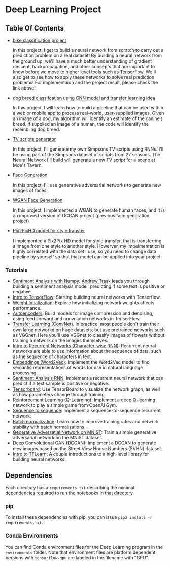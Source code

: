 # Deep Learning Project


## Table Of Contents
* [bike classification project](https://github.com/tiandiao123/deep_learning/tree/master/Fully-connected-neural-network)

  In this project, I get to build a neural network from scratch to carry out a prediction problem on a real dataset! By building a neural network from the ground up, we'll have a much better understanding of gradient descent, backpropagation, and other concepts that are important to know before we move to higher level tools such as Tensorflow. We'll also get to see how to apply these networks to solve real prediction problems! For implementaion and the project result, please check the link above!

* [dog breed classifcation using CNN model and transfer learning idea](https://github.com/tiandiao123/deep_learning/tree/master/dog-project)

  In this project, I will learn how to build a pipeline that can be used within a web or mobile app to process real-world, user-supplied images. Given an image of a dog, my algorithm will identify an estimate of the canine’s breed. If supplied an image of a human, the code will identify the resembling dog breed.

* [TV scripts generator](https://github.com/tiandiao123/deep_learning/tree/master/tv-script-generation)

  In this project, I'll generate my own Simpsons TV scripts using RNNs. I'll be using part of the Simpsons dataset of scripts from 27 seasons. The Neural Network I'll build will generate a new TV script for a scene at Moe's Tavern.

* [Face Generation](https://github.com/tiandiao123/deep_learning/blob/master/face_generation/dlnd_face_generation.ipynb)

  In this project, I'll use generative adversarial networks to generate new images of faces.

* [WGAN Face Generation](https://github.com/tiandiao123/deep_learning/tree/master/WGAN_face_generation)
  
  In this project, I implemented a WGAN to generate human faces, and it is an improved version of DCGAN project (previous face generation project)

* [Pix2PixHD model for style transfer](https://github.com/tiandiao123/Pix2PixHD-TensorFlow)

  I implemented a Pix2Pix HD model for style transfer, that is transferring a image from one style to another style. Howerver, my impelmentation is highly correlated with the data set I use, so you need to change data pipeline by yourself so that that model can be applied into your project. 

### Tutorials

* [Sentiment Analysis with Numpy](https://github.com/udacity/deep-learning/tree/master/sentiment-network): [Andrew Trask](http://iamtrask.github.io/) leads you through building a sentiment analysis model, predicting if some text is positive or negative.
* [Intro to TensorFlow](https://github.com/udacity/deep-learning/tree/master/intro-to-tensorflow): Starting building neural networks with Tensorflow.
* [Weight Intialization](https://github.com/udacity/deep-learning/tree/master/weight-initialization): Explore how initializing network weights affects performance.
* [Autoencoders](https://github.com/udacity/deep-learning/tree/master/autoencoder): Build models for image compression and denoising, using feed-forward and convolution networks in TensorFlow.
* [Transfer Learning (ConvNet)](https://github.com/udacity/deep-learning/tree/master/transfer-learning). In practice, most people don't train their own large networkd on huge datasets, but use pretrained networks such as VGGnet. Here you'll use VGGnet to classify images of flowers without training a network on the images themselves.
* [Intro to Recurrent Networks (Character-wise RNN)](https://github.com/udacity/deep-learning/tree/master/intro-to-rnns): Recurrent neural networks are able to use information about the sequence of data, such as the sequence of characters in text.
* [Embeddings (Word2Vec)](https://github.com/udacity/deep-learning/tree/master/embeddings): Implement the Word2Vec model to find semantic representations of words for use in natural language processing.
* [Sentiment Analysis RNN](https://github.com/udacity/deep-learning/tree/master/sentiment-rnn): Implement a recurrent neural network that can predict if a text sample is positive or negative.
* [Tensorboard](https://github.com/udacity/deep-learning/tree/master/tensorboard): Use TensorBoard to visualize the network graph, as well as how parameters change through training.
* [Reinforcement Learning (Q-Learning)](https://github.com/udacity/deep-learning/tree/master/reinforcement): Implement a deep Q-learning network to play a simple game from OpenAI Gym.
* [Sequence to sequence](https://github.com/udacity/deep-learning/tree/master/seq2seq): Implement a sequence-to-sequence recurrent network.
* [Batch normalization](https://github.com/udacity/deep-learning/tree/master/batch-norm): Learn how to improve training rates and network stability with batch normalizations.
* [Generative Adversatial Network on MNIST](https://github.com/udacity/deep-learning/tree/master/gan_mnist): Train a simple generative adversarial network on the MNIST dataset.
* [Deep Convolutional GAN (DCGAN)](https://github.com/udacity/deep-learning/tree/master/dcgan-svhn): Implement a DCGAN to generate new images based on the Street View House Numbers (SVHN) dataset.
* [Intro to TFLearn](https://github.com/udacity/deep-learning/tree/master/intro-to-tflearn): A couple introductions to a high-level library for building neural networks.



## Dependencies

Each directory has a `requirements.txt` describing the minimal dependencies required to run the notebooks in that directory.

### pip

To install these dependencies with pip, you can issue `pip3 install -r requirements.txt`.

### Conda Environments

You can find Conda environment files for the Deep Learning program in the `environments` folder. Note that environment files are platform dependent. Versions with `tensorflow-gpu` are labeled in the filename with "GPU".
